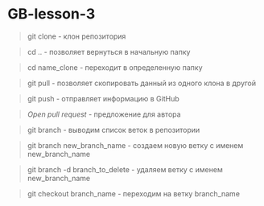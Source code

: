 # GB-lesson-3

> git clone - клон репозитория

> cd .. - позволяет вернуться в начальную папку

> cd name_clone - переходит в определенную папку

> git pull - позволяет скопировать данный из одного клона в другой

> git push - отправляет информацию в GitHub

> *Open pull request* - предложение для автора

> git branch - выводим список веток в репозитории

> git branch new_branch_name - создаем новую ветку с именем new_branch_name

> git branch -d branch_to_delete - удаляем ветку с именем new_branch_name

> git checkout branch_name - переходим на ветку branch_name
